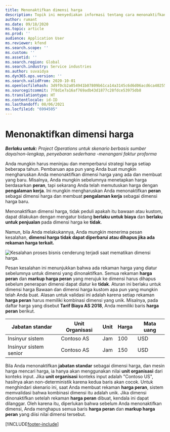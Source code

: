 ```yaml
---
title: Menonaktifkan dimensi harga
description: Topik ini menyediakan informasi tentang cara menonaktifkan dimensi harga.
author: rumant
ms.date: 09/18/2020
ms.topic: article
ms.prod: ''
audience: Application User
ms.reviewer: kfend
ms.search.scope: ''
ms.custom: ''
ms.assetid: ''
ms.search.region: Global
ms.search.industry: Service industries
ms.author: suvaidya
ms.dyn365.ops.version: ''
ms.search.validFrom: 2020-10-01
ms.openlocfilehash: 3d9f0cb2a054941b07809b61ca14a3145c6d6d06acd6ca40255d5ec9de92be22
ms.sourcegitcommit: 7f8d1e7a16af769adb43d1877c28fdce53975db8
ms.translationtype: HT
ms.contentlocale: id-ID
ms.lasthandoff: 08/06/2021
ms.locfileid: "6994505"
---
```

# <a name="turning-off-a-pricing-dimension"></a>Menonaktifkan dimensi harga

_**Berlaku untuk:** Project Operations untuk skenario berbasis sumber daya/non-lengkap, penyebaran sederhana -menangani faktur proforma_

Anda mungkin harus meninjau dan memperbarui strategi harga setiap beberapa tahun. Pembaruan apa pun yang Anda buat mungkin mengharuskan Anda menonaktifkan dimensi harga yang ada dan membuat yang baru. Misalnya, Anda mungkin sebelumnya menetapkan harga berdasarkan **peran**, tapi sekarang Anda telah memutuskan harga dengan **pengalaman kerja**. Ini mungkin mengharuskan Anda menonaktifkan **peran** sebagai dimensi harga dan membuat **pengalaman kerja** sebagai dimensi harga baru. 

Menonaktifkan dimensi harga, tidak peduli apakah itu bawaan atau kustom, dapat dilakukan dengan mengatur bidang **berlaku untuk biaya** dan **berlaku untuk penjualan** pada dimensi harga ke **tidak**.

Namun, bila Anda melakukannya, Anda mungkin menerima pesan kesalahan, **dimensi harga tidak dapat diperbarui atau dihapus jika ada rekaman harga terkait.**

![Kesalahan proses bisnis cenderung terjadi saat mematikan dimensi harga.](media/Business-Process-Error.png)

Pesan kesalahan ini menunjukkan bahwa ada rekaman harga yang diatur sebelumnya untuk dimensi yang dinonaktifkan. Semua rekaman **harga peran** dan **markup harga peran** yang merujuk ke dimensi harus dihapus sebelum penerapan dimensi dapat diatur ke **tidak**. Aturan ini berlaku untuk dimensi harga Bawaan dan dimensi harga kustom apa pun yang mungkin telah Anda buat. Alasan untuk validasi ini adalah karena setiap rekaman **harga peran** harus memiliki kombinasi dimensi yang unik. Misalnya, pada daftar harga yang disebut **Tarif Biaya AS 2018**, Anda memiliki baris **harga peran** berikut. 

| Jabatan standar         | Unit Organisasi    |Unit   |Harga  |Mata uang  |
| -----------------------|-------------|-------|-------|----------|
| Insinyur sistem|Contoso AS|Jam| 100|USD|
| Insinyur sistem senior|Contoso AS|Jam| 150| USD|


Bila Anda menonaktifkan **jabatan standar** sebagai dimensi harga, dan mesin harga mencari harga, ia hanya akan menggunakan nilai **unit organisasi** dari konteks input. Jika **unit organisasi** konteks input adalah "Contoso US", hasilnya akan non-deterministik karena kedua baris akan cocok. Untuk menghindari skenario ini, saat Anda membuat rekaman **harga peran**, sistem memvalidasi bahwa kombinasi dimensi itu adalah unik. Jika dimensi dinonaktifkan setelah rekaman **harga peran** dibuat, kendala ini dapat dilanggar. Oleh karena itu, diperlukan bahwa sebelum Anda menonaktifkan dimensi, Anda menghapus semua baris **harga peran** dan **markup harga peran** yang diisi nilai dimensi tersebut.


[!INCLUDE[footer-include](../includes/footer-banner.md)]